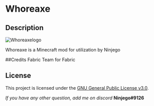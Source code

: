 # Whoreaxe

## Description
![Whoreaxelogo](https://user-images.githubusercontent.com/34896715/179306052-c54f486f-ced2-457a-a119-4ad6c7332b2b.png)

Whoreaxe is a Minecraft mod for utilization by Ninjego

##Credits
Fabric Team for Fabric

## License

This project is licensed under the [GNU General Public License v3.0](https://www.gnu.org/licenses/gpl-3.0.en.html).

_If you have any other question, add me on discord_ **Ninjego#9126**